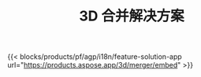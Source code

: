 ﻿---
title: 3D 合并解决方案 
weight: 7730
url: /zh/merger
limit: 
description: 以任何受支持的格式将 FBX、OBJ、STL、DAE、GLTF 等合并到一个 3D 文件中
widgetUrl: "https://products.aspose.com/3d/merger/embed"
---
{{< blocks/products/pf/agp/i18n/feature-solution-app url="https://products.aspose.app/3d/merger/embed" >}} 

